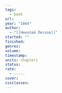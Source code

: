 ```yaml
---
tags:
  - book
url: 
year: "1864"
author:
  - "[[Николай Лесков]]"
started: ""
finished: 
genres: 
volume: 
timestamp: 
units: chapters
status: 
rate:
  - ☆☆☆☆☆
cover: 
cssclasses:
---
```

